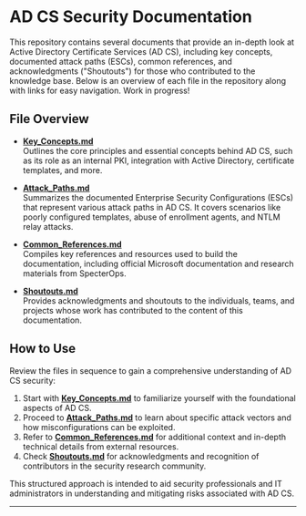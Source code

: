 # AD CS Security Documentation

This repository contains several documents that provide an in-depth look at Active Directory Certificate Services (AD CS), including key concepts, documented attack paths (ESCs), common references, and acknowledgments ("Shoutouts") for those who contributed to the knowledge base. Below is an overview of each file in the repository along with links for easy navigation.
Work in progress!

## File Overview

- **[Key_Concepts.md](Key_Concepts.md)**  
  Outlines the core principles and essential concepts behind AD CS, such as its role as an internal PKI, integration with Active Directory, certificate templates, and more.

- **[Attack_Paths.md](Attack_Paths.md)**  
  Summarizes the documented Enterprise Security Configurations (ESCs) that represent various attack paths in AD CS. It covers scenarios like poorly configured templates, abuse of enrollment agents, and NTLM relay attacks.

- **[Common_References.md](Common_References.md)**  
  Compiles key references and resources used to build the documentation, including official Microsoft documentation and research materials from SpecterOps.

- **[Shoutouts.md](Shoutouts.md)**  
  Provides acknowledgments and shoutouts to the individuals, teams, and projects whose work has contributed to the content of this documentation.

## How to Use
Review the files in sequence to gain a comprehensive understanding of AD CS security:
1. Start with **[Key_Concepts.md](Key_Concepts.md)** to familiarize yourself with the foundational aspects of AD CS.
2. Proceed to **[Attack_Paths.md](Attack_Paths.md)** to learn about specific attack vectors and how misconfigurations can be exploited.
3. Refer to **[Common_References.md](Common_References.md)** for additional context and in-depth technical details from external resources.
4. Check **[Shoutouts.md](Shoutouts.md)** for acknowledgments and recognition of contributors in the security research community.

This structured approach is intended to aid security professionals and IT administrators in understanding and mitigating risks associated with AD CS.

---
